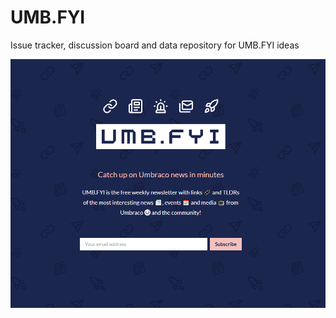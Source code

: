 # UMB.FYI
Issue tracker, discussion board and data repository for UMB.FYI ideas

![UMB.FYI Landing Page](./assets/screenshot.png)